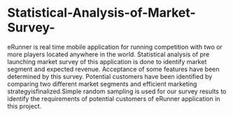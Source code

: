 # Statistical-Analysis-of-Market-Survey-
eRunner is real time mobile application for running competition with two or more players located anywhere in the world. Statistical analysis of pre launching market survey of this application is done to identify market segment and expected revenue. Acceptance of some features have been determined by this survey. Potential customers have been identified by comparing two different market segments and efficient marketing strategyisfinalized.Simple random sampling is used for our survey results to identify the requirements of potential customers of eRunner application in this project. 

